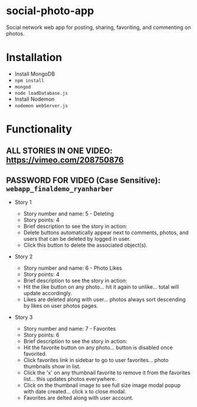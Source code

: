 # social-photo-app
Social network web app for posting, sharing, favoriting, and commenting on photos.

# Installation
- Install MongoDB
- `npm install`
- `mongod`
- `node loadDatabase.js`
- Install Nodemon
- `nodemon webServer.js`

# Functionality

## ALL STORIES IN ONE VIDEO: https://vimeo.com/208750876
## PASSWORD FOR VIDEO (Case Sensitive): `webapp_finaldemo_ryanharber`

- Story 1
  * Story number and name:  5 - Deleting
  * Story points:  4
  * Brief description to see the story in action:
  * Delete buttons automatically appear next to comments, photos, and users that can be deleted by logged in user.
  * Click this button to delete the associated object(s).

- Story 2
  * Story number and name:  6 - Photo Likes
  * Story points:  4
  * Brief description to see the story in action:
  * Hit the like button on any photo... hit it again to unlike... total will update accordingly.
  * Likes are deleted along with user... photos always sort descending by likes on user photos pages.

- Story 3
  * Story number and name:  7 - Favorites
  * Story points:  6
  * Brief description to see the story in action:
  * Hit the favorite button on any photo... button is disabled once favorited.
  * Click favorites link in sidebar to go to user favorites... photo thumbnails show in list.
  * Click the 'x' on any thumbnail favorite to remove it from the favorites list... this updates photos everywhere.
  * Click on the thumbnail image to see full size image modal popup with date created... click x to close modal.
  * Favorites are delted along with user account.
